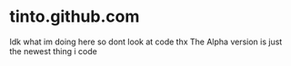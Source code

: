 # tinto.github.com
Idk what im doing here so dont look at code thx
The Alpha version is just the newest thing i code
